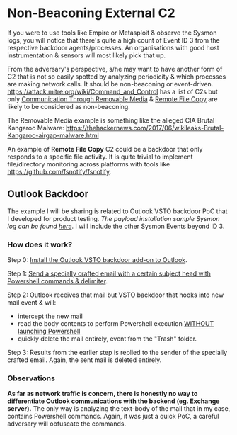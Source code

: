 # Non-Beaconing External C2

If you were to use tools like Empire or Metasploit & observe the Sysmon logs, you will notice that there's quite a high count of Event ID 3 from the respective backdoor agents/processes. An organisations with good host instrumentation & sensors will most likely pick that up.

From the adversary's perspective, s/he may want to have another form of C2 that is not so easily spotted by analyzing periodicity & which processes are making network calls. It should be non-beaconing or event-driven. https://attack.mitre.org/wiki/Command_and_Control has a list of C2s but only [Communication Through Removable Media](https://attack.mitre.org/wiki/Technique/T1092) & [Remote File Copy](https://attack.mitre.org/wiki/Technique/T1105) are likely to be considered as non-beaconing.  

The Removable Media example is something like the alleged CIA Brutal Kangaroo Malware: https://thehackernews.com/2017/06/wikileaks-Brutal-Kangaroo-airgap-malware.html 

An example of **Remote File Copy** C2 could be a backdoor that only responds to a specific file activity. It is quite trivial to implement file/directory monitoring across platforms with tools like https://github.com/fsnotify/fsnotify.

## Outlook Backdoor

The example I will be sharing is related to Outlook VSTO backdoor PoC that I developed for product testing. *The payload installation sample Sysmon log can be found [here](https://github.com/jymcheong/SysmonResources/tree/master/6.%20Sample%20Data/stage%202%20(Get%20In)/3.%20install%20payloads/(Type%201)%20Abuse%20Outlook%20VSTO)*. I will include the other Sysmon Events beyond ID 3. 

### How does it work?

Step 0: [Install the Outlook VSTO backdoor add-on to Outlook](https://github.com/jymcheong/SysmonResources/tree/master/6.%20Sample%20Data/stage%202%20(Get%20In)/3.%20install%20payloads/(Type%201)%20Abuse%20Outlook%20VSTO).

Step 1: [Send a specially crafted email with a certain subject head with Powershell commands & delimiter](https://www.youtube.com/edit?o=U&video_id=e-rPstKk8rw).

Step 2: Outlook receives that mail but VSTO backdoor that hooks into new mail event & will: 

 * intercept the new mail
 * read the body contents to perform Powershell execution [WITHOUT launching Powershell](https://github.com/p3nt4/PowerShdll)
 * quickly delete the mail entirely, event from the "Trash" folder.

Step 3: Results from the earlier step is replied to the sender of the specially crafted email. Again, the sent mail is deleted entirely.

### Observations

**As far as network traffic is concern, there is honestly no way to differentiate Outlook communications with the backend (eg. Exchange server).** The only way is analyzing the text-body of the mail that in my case, contains Powershell commands. Again, it was just a quick PoC, a careful adversary will obfuscate the commands.
